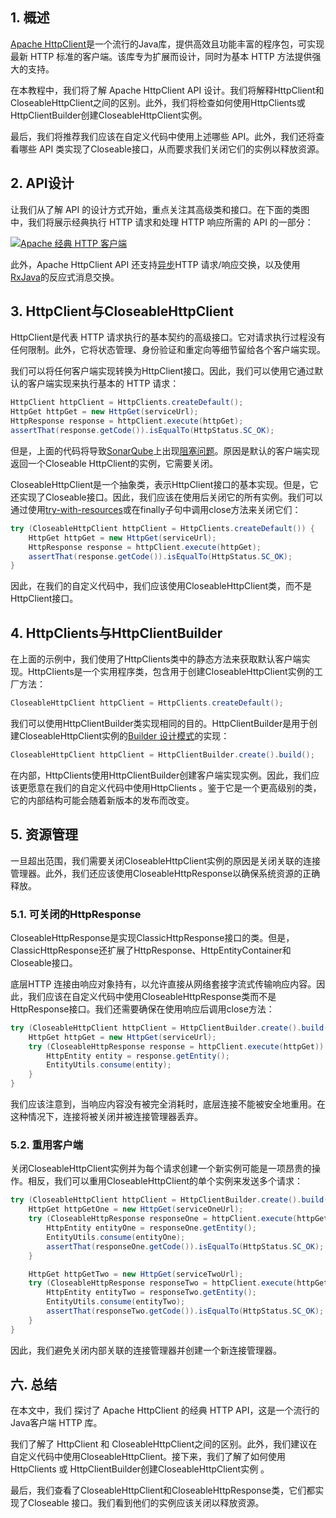 ## 1. 概述

[Apache HttpClient](https://www.baeldung.com/httpclient-guide)是一个流行的Java库，提供高效且功能丰富的程序包，可实现最新 HTTP 标准的客户端。该库专为扩展而设计，同时为基本 HTTP 方法提供强大的支持。

在本教程中，我们将了解 Apache HttpClient API 设计。我们将解释HttpClient和CloseableHttpClient之间的区别。此外，我们将检查如何使用HttpClients或HttpClientBuilder创建CloseableHttpClient实例。

最后，我们将推荐我们应该在自定义代码中使用上述哪些 API。此外，我们还将查看哪些 API 类实现了Closeable接口，从而要求我们关闭它们的实例以释放资源。

## 2. API设计

让我们从了解 API 的设计方式开始，重点关注其高级类和接口。在下面的类图中，我们将展示经典执行 HTTP 请求和处理 HTTP 响应所需的 API 的一部分：

[![Apache 经典 HTTP 客户端](https://www.baeldung.com/wp-content/uploads/2022/04/apache_httpclient7.png)](https://www.baeldung.com/wp-content/uploads/2022/04/apache_httpclient7.png)

此外，Apache HttpClient API 还支持[异步](https://www.baeldung.com/httpasyncclient-tutorial)HTTP 请求/响应交换，以及使用[RxJava](https://www.baeldung.com/rx-java)的反应式消息交换。

## 3. HttpClient与CloseableHttpClient

HttpClient是代表 HTTP 请求执行的基本契约的高级接口。它对请求执行过程没有任何限制。此外，它将状态管理、身份验证和重定向等细节留给各个客户端实现。

我们可以将任何客户端实现转换为HttpClient接口。因此，我们可以使用它通过默认的客户端实现来执行基本的 HTTP 请求：

```java
HttpClient httpClient = HttpClients.createDefault();
HttpGet httpGet = new HttpGet(serviceUrl);
HttpResponse response = httpClient.execute(httpGet);
assertThat(response.getCode()).isEqualTo(HttpStatus.SC_OK);
```

但是，上面的代码将导致[SonarQube](https://www.baeldung.com/sonar-qube)上出现[阻塞问题](https://rules.sonarsource.com/java/RSPEC-2095)。原因是默认的客户端实现返回一个Closeable HttpClient的实例，它需要关闭。

CloseableHttpClient是一个抽象类，表示HttpClient接口的基本实现。但是，它还实现了Closeable接口。因此，我们应该在使用后关闭它的所有实例。我们可以通过使用[try-with-resources](https://www.baeldung.com/java-try-with-resources)或在finally子句中调用close方法来关闭它们：

```java
try (CloseableHttpClient httpClient = HttpClients.createDefault()) {
    HttpGet httpGet = new HttpGet(serviceUrl);
    HttpResponse response = httpClient.execute(httpGet);
    assertThat(response.getCode()).isEqualTo(HttpStatus.SC_OK);
}
```

因此，在我们的自定义代码中，我们应该使用CloseableHttpClient类，而不是HttpClient接口。

## 4. HttpClients与HttpClientBuilder

在上面的示例中，我们使用了HttpClients类中的静态方法来获取默认客户端实现。HttpClients是一个实用程序类，包含用于创建CloseableHttpClient实例的工厂方法：

```java
CloseableHttpClient httpClient = HttpClients.createDefault();
```

我们可以使用HttpClientBuilder类实现相同的目的。HttpClientBuilder是用于创建CloseableHttpClient实例的[Builder 设计模式](https://www.baeldung.com/creational-design-patterns#builder)的实现：

```java
CloseableHttpClient httpClient = HttpClientBuilder.create().build();
```

在内部，HttpClients使用HttpClientBuilder创建客户端实现实例。因此，我们应该更愿意在我们的自定义代码中使用HttpClients 。鉴于它是一个更高级别的类，它的内部结构可能会随着新版本的发布而改变。

## 5. 资源管理

一旦超出范围，我们需要关闭CloseableHttpClient实例的原因是关闭关联的连接管理器。此外，我们还应该使用CloseableHttpResponse以确保系统资源的正确释放。

### 5.1. 可关闭的HttpResponse

CloseableHttpResponse是实现ClassicHttpResponse接口的类。但是，ClassicHttpResponse还扩展了HttpResponse、HttpEntityContainer和Closeable接口。

底层HTTP 连接由响应对象持有，以允许直接从网络套接字流式传输响应内容。因此，我们应该在自定义代码中使用CloseableHttpResponse类而不是HttpResponse接口。我们还需要确保在使用响应后调用close方法：

```java
try (CloseableHttpClient httpClient = HttpClientBuilder.create().build()) {
    HttpGet httpGet = new HttpGet(serviceUrl);
    try (CloseableHttpResponse response = httpClient.execute(httpGet)) {
        HttpEntity entity = response.getEntity();
        EntityUtils.consume(entity);
    }
}
```

我们应该注意到，当响应内容没有被完全消耗时，底层连接不能被安全地重用。在这种情况下，连接将被关闭并被连接管理器丢弃。

### 5.2. 重用客户端

关闭CloseableHttpClient实例并为每个请求创建一个新实例可能是一项昂贵的操作。相反，我们可以重用CloseableHttpClient的单个实例来发送多个请求：

```java
try (CloseableHttpClient httpClient = HttpClientBuilder.create().build()) {
    HttpGet httpGetOne = new HttpGet(serviceOneUrl);
    try (CloseableHttpResponse responseOne = httpClient.execute(httpGetOne)) {
        HttpEntity entityOne = responseOne.getEntity();
        EntityUtils.consume(entityOne);
        assertThat(responseOne.getCode()).isEqualTo(HttpStatus.SC_OK);
    }

    HttpGet httpGetTwo = new HttpGet(serviceTwoUrl);
    try (CloseableHttpResponse responseTwo = httpClient.execute(httpGetTwo)) {
        HttpEntity entityTwo = responseTwo.getEntity();
        EntityUtils.consume(entityTwo);
        assertThat(responseTwo.getCode()).isEqualTo(HttpStatus.SC_OK);
    }
}
```

因此，我们避免关闭内部关联的连接管理器并创建一个新连接管理器。

## 六. 总结

在本文中，我们 探讨了 Apache HttpClient 的经典 HTTP API，这是一个流行的Java客户端 HTTP 库。

我们了解了 HttpClient 和 CloseableHttpClient之间的区别。此外，我们建议在自定义代码中使用CloseableHttpClient。接下来，我们了解了如何使用HttpClients 或 HttpClientBuilder创建CloseableHttpClient实例 。

最后，我们查看了CloseableHttpClient和CloseableHttpResponse类，它们都实现了Closeable 接口。我们看到他们的实例应该关闭以释放资源。